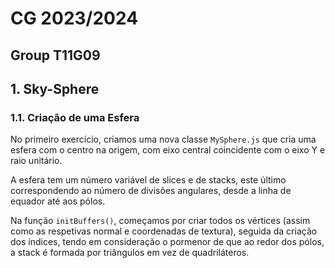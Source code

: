 # CG 2023/2024

## Group T11G09

## 1. Sky-Sphere

### 1.1. Criação de uma Esfera

No primeiro exercício, criamos uma nova classe `MySphere.js` que cria uma esfera com o centro na origem, com eixo central coincidente com o eixo Y e raio unitário. 

A esfera tem um número variável de slices e de stacks, este último correspondendo ao número de divisões angulares, desde a linha de equador até aos pólos.

Na função `initBuffers()`, começamos por criar todos os vértices (assim como as respetivas normal e coordenadas de textura), seguida da criação dos índices, tendo em consideração o pormenor de que ao redor dos pólos, a stack é formada por triângulos em vez de quadriláteros. 